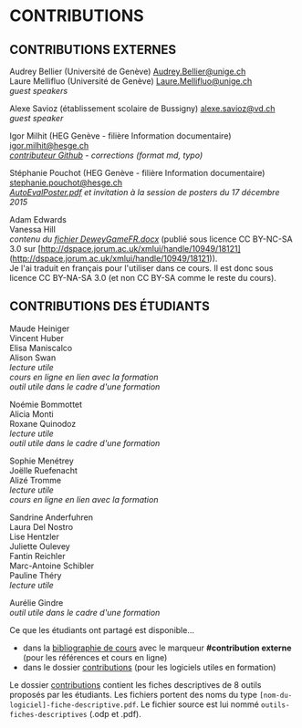 # CONTRIBUTIONS

## CONTRIBUTIONS EXTERNES
Audrey Bellier (Université de Genève) [Audrey.Bellier@unige.ch](mailto:Audrey.Bellier@unige.ch)   
Laure Mellifluo (Université de Genève) [Laure.Mellifluo@unige.ch](mailto:Laure.Mellifluo@unige.ch)   
*guest speakers*

Alexe Savioz (établissement scolaire de Bussigny) [alexe.savioz@vd.ch](mailto:alexe.savioz@vd.ch)   
*guest speaker*

Igor Milhit (HEG Genève - filière Information documentaire) [igor.milhit@hesge.ch](mailto:igor.milhit@hesge.ch)   
*[contributeur Github](https://github.com/iGormilhit) - corrections (format md, typo)*

Stéphanie Pouchot (HEG Genève - filière Information documentaire) [stephanie.pouchot@hesge.ch](mailto:stephanie.pouchot@hesge.ch)   
*[AutoEvalPoster.pdf](http://www.github.com/grolimur/HEG-765-21/tree/master/sem8/exercices/docs/AutoEvalPoster.pdf) et invitation à la session de posters du 17 décembre 2015*

Adam Edwards   
Vanessa Hill   
*contenu du [fichier DeweyGameFR.docx](http://www.github.com/grolimur/formation-des-usagers-en-bibliotheque/tree/master/sem6/exercices/docs/DeweyGameFR.docx)* (publié sous licence CC BY-NC-SA 3.0 sur [http://dspace.jorum.ac.uk/xmlui/handle/10949/18121] (http://dspace.jorum.ac.uk/xmlui/handle/10949/18121)).   
Je l'ai traduit en français pour l'utiliser dans ce cours. Il est donc sous licence CC BY-NA-SA 3.0 (et non CC BY-SA comme le reste du cours).   

## CONTRIBUTIONS DES ÉTUDIANTS
Maude Heiniger   
Vincent Huber   
Elisa Maniscalco   
Alison Swan   
*lecture utile*   
*cours en ligne en lien avec la formation*   
*outil utile dans le cadre d'une formation*   

Noémie Bommottet   
Alicia Monti   
Roxane Quinodoz   
*lecture utile*   
*outil utile dans le cadre d'une formation*   

Sophie Menétrey   
Joëlle Ruefenacht   
Alizé Tromme   
*lecture utile*   
*cours en ligne en lien avec la formation*   

Sandrine Anderfuhren   
Laura Del Nostro   
Lise Hentzler   
Juliette Oulevey   
Fantin Reichler   
Marc-Antoine Schibler    
Pauline Théry   
*lecture utile*   

Aurélie Gindre   
*outil utile dans le cadre d'une formation*   


Ce que les étudiants ont partagé est disponible...   

* dans la [bibliographie de cours](https://www.zotero.org/groups/heg-765-2n/items) avec le marqueur **#contribution externe** (pour les références et cours en ligne)   
* dans le dossier [contributions](http://www.github.com/grolimur/formation-des-usagers-en-bibliotheque/evaluations/contributions) (pour les logiciels utiles en formation)   

Le dossier [contributions](http://www.github.com/grolimur/formation-des-usagers-en-bibliotheque/evaluations/contributions) contient les fiches descriptives de 8 outils proposés par les étudiants. Les fichiers portent des noms du type `[nom-du-logiciel]-fiche-descriptive.pdf`.
Le fichier source est lui nommé `outils-fiches-descriptives` (.odp et .pdf).
